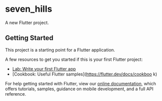 # seven_hills

A new Flutter project.

## Getting Started

This project is a starting point for a Flutter application.

A few resources to get you started if this is your first Flutter project:

- [Lab: Write your first Flutter app](https://flutter.dev/docs/get-started/codelab)
- [Cookbook: Useful Flutter samples](https://flutter.dev/docs/cookboo k)

For help getting started with Flutter, view our
[online documentation](https://flutter.dev/docs), which offers tutorials,
samples, guidance on mobile development, and a full API reference.
